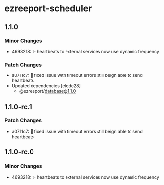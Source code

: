 # ezreeport-scheduler

## 1.1.0

### Minor Changes

- 4693218: ✨ heartbeats to external services now use dynamic frequency

### Patch Changes

- a0711c7: 🐛 fixed issue with timeout errors still beign able to send heartbeats
- Updated dependencies [efedc28]
  - @ezreeport/database@1.1.0

## 1.1.0-rc.1

### Patch Changes

- a0711c7: 🐛 fixed issue with timeout errors still beign able to send heartbeats

## 1.1.0-rc.0

### Minor Changes

- 4693218: ✨ heartbeats to external services now use dynamic frequency
